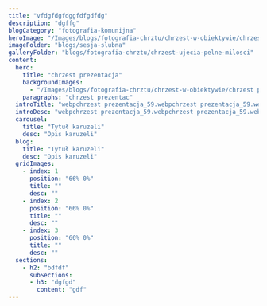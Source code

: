 ```yaml
---
title: "vfdgfdgfdggfdfgdfdg"
description: "dgffg"
blogCategory: "fotografia-komunijna"
heroImage: "/Images/blogs/fotografia-chrztu/chrzest-w-obiektywie/chrzest prezentacja_59.webp"
imageFolder: "blogs/sesja-slubna"
galleryFolder: "blogs/fotografia-chrztu/chrzest-ujecia-pelne-milosci"
content:
  hero:
    title: "chrzest prezentacja"
    backgroundImages:
      - "/Images/blogs/fotografia-chrztu/chrzest-w-obiektywie/chrzest prezentacja_59.webp"
    paragraphs: "chrzest prezentac"
  introTitle: "webpchrzest prezentacja_59.webpchrzest prezentacja_59.webpchrzest prezentacja_59.webp chr"
  introDesc: "webpchrzest prezentacja_59.webpchrzest prezentacja_59.webpchrzest prezentacja_59.webp chr"
  carousel:
    title: "Tytuł karuzeli"
    desc: "Opis karuzeli"
  blog:
    title: "Tytuł karuzeli"
    desc: "Opis karuzeli"
  gridImages:
    - index: 1
      position: "66% 0%"
      title: ""
      desc: ""
    - index: 2
      position: "66% 0%"
      title: ""
      desc: ""
    - index: 3
      position: "66% 0%"
      title: ""
      desc: ""
  sections:
    - h2: "bdfdf"
      subSections:
      - h3: "dgfgd"
        content: "gdf"
---
```

